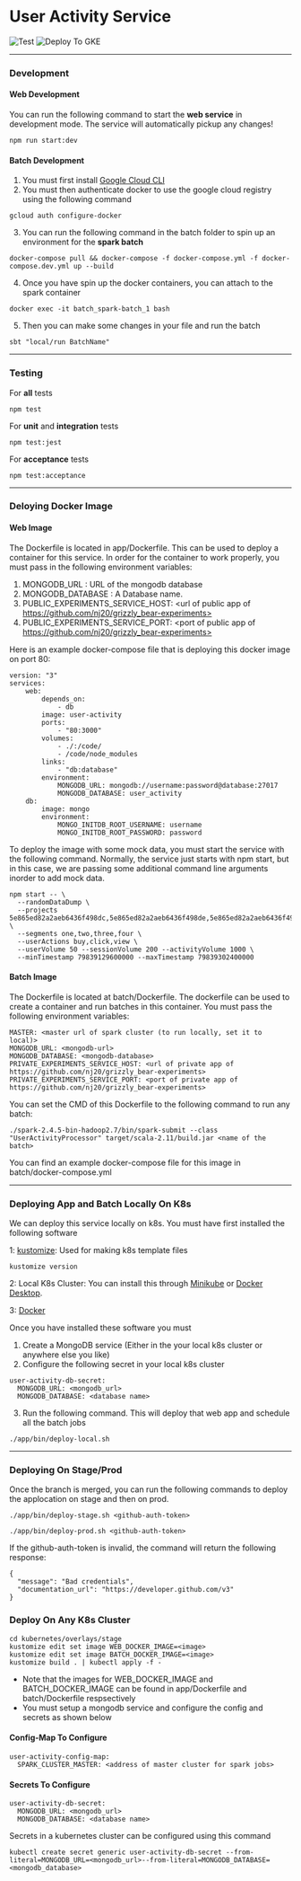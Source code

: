 # User Activity Service

![Test](https://github.com/nj20/grizzly_bear-user_activity/workflows/Test/badge.svg?branch=master) ![Deploy To GKE](https://github.com/nj20/grizzly_bear-user_activity/workflows/Deploy%20To%20GKE/badge.svg?branch=master)

---

### Development

#### Web Development

You can run the following command to start the **web service** in development mode. The service will automatically pickup any changes! 
  ```
  npm run start:dev
  ```

#### Batch Development

1. You must first install [Google Cloud CLI](https://cloud.google.com/sdk/docs/downloads-versioned-archives)
2. You must then authenticate docker to use the google cloud registry using the following command
```
gcloud auth configure-docker
```
3. You can run the following command in the batch folder to spin up an environment for the **spark batch**
```
docker-compose pull && docker-compose -f docker-compose.yml -f docker-compose.dev.yml up --build
```
4. Once you have spin up the docker containers, you can attach to the spark container
```
docker exec -it batch_spark-batch_1 bash
```
5. Then you can make some changes in your file and run the batch
```
sbt "local/run BatchName"
```

---

### Testing

For **all** tests

```
npm test
```

For **unit** and **integration** tests

```
npm test:jest
```

For **acceptance** tests

```
npm test:acceptance
```

---

### Deloying Docker Image

#### Web Image

The Dockerfile is located in app/Dockerfile. This can be used to deploy a container for this service. In order for the container to work properly, you must pass in the following environment variables:

1. MONGODB_URL : URL of the mongodb database
2. MONGODB_DATABASE : A Database name.
3. PUBLIC_EXPERIMENTS_SERVICE_HOST: <url of public app of https://github.com/nj20/grizzly_bear-experiments>
4. PUBLIC_EXPERIMENTS_SERVICE_PORT: <port of public app of https://github.com/nj20/grizzly_bear-experiments>

Here is an example docker-compose file that is deploying this docker image on port 80:

```
version: "3"
services:
    web:
        depends_on:
            - db
        image: user-activity
        ports:
            - "80:3000"
        volumes:
            - ./:/code/
            - /code/node_modules
        links:
            - "db:database"
        environment:
            MONGODB_URL: mongodb://username:password@database:27017
            MONGODB_DATABASE: user_activity
    db:
        image: mongo
        environment:
            MONGO_INITDB_ROOT_USERNAME: username
            MONGO_INITDB_ROOT_PASSWORD: password
```

To deploy the image with some mock data, you must start the service with the following command. Normally, the service just starts with npm start, but in this case, we are passing some additional command line arguments inorder to add mock data.

```
npm start -- \
  --randomDataDump \
  --projects 5e865ed82a2aeb6436f498dc,5e865ed82a2aeb6436f498de,5e865ed82a2aeb6436f498d7,5e865ed82a2aeb6436f498dd \
  --segments one,two,three,four \
  --userActions buy,click,view \
  --userVolume 50 --sessionVolume 200 --activityVolume 1000 \
  --minTimestamp 79839129600000 --maxTimestamp 79839302400000
```

#### Batch Image

The Dockerfile is located at batch/Dockerfile. The dockerfile can be used to create a container and run batches in this container. You must pass the following environment variables:
```
MASTER: <master url of spark cluster (to run locally, set it to local)>
MONGODB_URL: <mongodb-url>
MONGODB_DATABASE: <mongodb-database>
PRIVATE_EXPERIMENTS_SERVICE_HOST: <url of private app of https://github.com/nj20/grizzly_bear-experiments>
PRIVATE_EXPERIMENTS_SERVICE_PORT: <port of private app of https://github.com/nj20/grizzly_bear-experiments>
```

You can set the CMD of this Dockerfile to the following command to run any batch:
```
./spark-2.4.5-bin-hadoop2.7/bin/spark-submit --class "UserActivityProcessor" target/scala-2.11/build.jar <name of the batch>
```

You can find an example docker-compose file for this image in batch/docker-compose.yml


---

### Deploying App and Batch Locally On K8s

We can deploy this service locally on k8s. You must have first installed the following software

1: [kustomize](https://kustomize.io/): Used for making k8s template files

```
kustomize version
```

2: Local K8s Cluster: You can install this through [Minikube](https://kubernetes.io/docs/setup/learning-environment/minikube/) or [Docker Desktop](https://www.docker.com/products/docker-desktop).

3: [Docker](https://www.docker.com/)

Once you have installed these software you must

1. Create a MongoDB service (Either in the your local k8s cluster or anywhere else you like)
2. Configure the following secret in your local k8s cluster

```
user-activity-db-secret:
  MONGODB_URL: <mongodb_url>
  MONGODB_DATABASE: <database name>
```

3. Run the following command. This will deploy that web app and schedule all the batch jobs

```
./app/bin/deploy-local.sh
```

---

### Deploying On Stage/Prod

Once the branch is merged, you can run the following commands to deploy the applocation on stage and then on prod.

```
./app/bin/deploy-stage.sh <github-auth-token>
```
```
./app/bin/deploy-prod.sh <github-auth-token>
```
If the github-auth-token is invalid, the command will return the following response:
```
{
  "message": "Bad credentials",
  "documentation_url": "https://developer.github.com/v3"
}
```

### Deploy On Any K8s Cluster

```
cd kubernetes/overlays/stage
kustomize edit set image WEB_DOCKER_IMAGE=<image>
kustomize edit set image BATCH_DOCKER_IMAGE=<image>
kustomize build . | kubectl apply -f -
```

* Note that the images for WEB_DOCKER_IMAGE and BATCH_DOCKER_IMAGE can be found in app/Dockerfile and batch/Dockerfile respsectively
* You must setup a mongodb service and configure the config and secrets as shown below

#### Config-Map To Configure

```
user-activity-config-map:
  SPARK_CLUSTER_MASTER: <address of master cluster for spark jobs>
```

#### Secrets To Configure

```
user-activity-db-secret:
  MONGODB_URL: <mongodb_url>
  MONGODB_DATABASE: <database name>
```

Secrets in a kubernetes cluster can be configured using this command

```
kubectl create secret generic user-activity-db-secret --from-literal=MONGODB_URL=<mongodb_url>--from-literal=MONGODB_DATABASE=<mongodb_database>
```